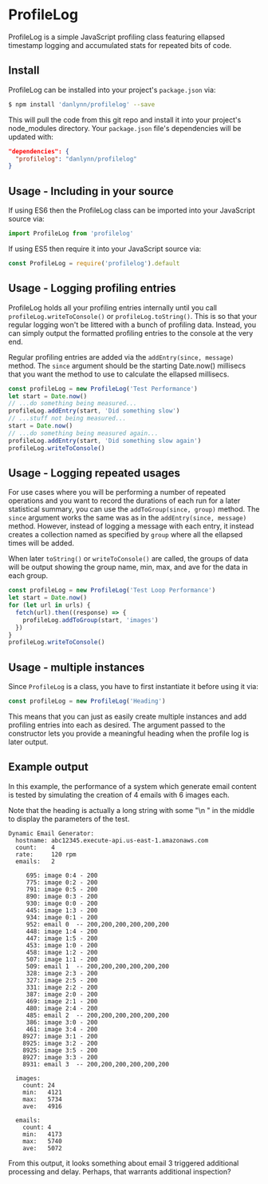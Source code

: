 # ProfileLog

ProfileLog is a simple JavaScript profiling class featuring ellapsed timestamp logging and accumulated stats for repeated bits of code.

## Install

ProfileLog can be installed into your project's `package.json` via:

```bash
$ npm install 'danlynn/profilelog' --save
```

This will pull the code from this git repo and install it into your project's node_modules directory.  Your `package.json` file's dependencies will be updated with:

```JSON
"dependencies": {
  "profilelog": "danlynn/profilelog"
}
```

## Usage - Including in your source

If using ES6 then the ProfileLog class can be imported into your JavaScript source via:

```javascript
import ProfileLog from 'profilelog'
```

If using ES5 then require it into your JavaScript source via:

```javascript
const ProfileLog = require('profilelog').default
```

## Usage - Logging profiling entries

ProfileLog holds all your profiling entries internally until you call `profileLog.writeToConsole()` or `profileLog.toString()`.  This is so that your regular logging won't be littered with a bunch of profiling data.  Instead, you can simply output the formatted profiling entries to the console at the very end.

Regular profiling entries are added via the `addEntry(since, message)` method.  The `since` argument should be the starting Date.now() millisecs that you want the method to use to calculate the ellapsed millisecs.

```javascript
const profileLog = new ProfileLog('Test Performance')
let start = Date.now()
// ...do something being measured...
profileLog.addEntry(start, 'Did something slow')
// ...stuff not being measured...
start = Date.now()
// ...do something being measured again...
profileLog.addEntry(start, 'Did something slow again')
profileLog.writeToConsole()
```

## Usage - Logging repeated usages

For use cases where you will be performing a number of repeated operations and you want to record the durations of each run for a later statistical summary, you can use the `addToGroup(since, group)` method.  The `since` argument works the same was as in the `addEntry(since, message)` method.  However, instead of logging a message with each entry, it instead creates a collection named as specified by `group` where all the ellapsed times will be added.

When later `toString()` or `writeToConsole()` are called, the groups of data will be output showing the group name, min, max, and ave for the data in each group.

```javascript
const profileLog = new ProfileLog('Test Loop Performance')
let start = Date.now()
for (let url in urls) {
  fetch(url).then((response) => {
    profileLog.addToGroup(start, 'images')
  })
}
profileLog.writeToConsole()
```

## Usage - multiple instances

Since `ProfileLog` is a class, you have to first instantiate it before using it via:

```javascript
const profileLog = new ProfileLog('Heading')
```

This means that you can just as easily create multiple instances and add profiling entries into each as desired.  The argument passed to the constructor lets you provide a meaningful heading when the profile log is later output.

## Example output

In this example, the performance of a system which generate email content is tested by simulating the creation of 4 emails with 6 images each.

Note that the heading is actually a long string with some "\n  " in the middle to display the parameters of the test.

```
Dynamic Email Generator:
  hostname: abc12345.execute-api.us-east-1.amazonaws.com
  count:    4
  rate:     120 rpm
  emails:   2

     695: image 0:4 - 200
     775: image 0:2 - 200
     791: image 0:5 - 200
     890: image 0:3 - 200
     930: image 0:0 - 200
     445: image 1:3 - 200
     934: image 0:1 - 200
     952: email 0  -- 200,200,200,200,200,200
     448: image 1:4 - 200
     447: image 1:5 - 200
     453: image 1:0 - 200
     458: image 1:2 - 200
     507: image 1:1 - 200
     509: email 1  -- 200,200,200,200,200,200
     328: image 2:3 - 200
     327: image 2:5 - 200
     331: image 2:2 - 200
     387: image 2:0 - 200
     469: image 2:1 - 200
     480: image 2:4 - 200
     485: email 2  -- 200,200,200,200,200,200
     386: image 3:0 - 200
     461: image 3:4 - 200
    8927: image 3:1 - 200
    8925: image 3:2 - 200
    8925: image 3:5 - 200
    8927: image 3:3 - 200
    8931: email 3  -- 200,200,200,200,200,200

  images:
    count: 24
    min:   4121
    max:   5734
    ave:   4916

  emails:
    count: 4
    min:   4173
    max:   5740
    ave:   5072
```

From this output, it looks something about email 3 triggered additional processing and delay.  Perhaps, that warrants additional inspection?
